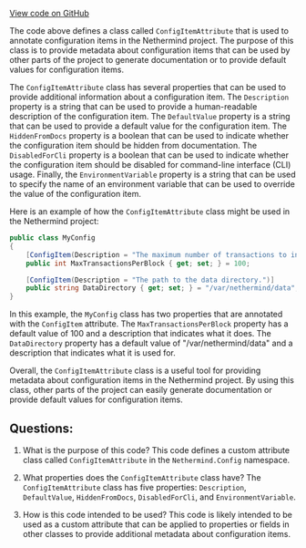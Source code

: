[View code on GitHub](https://github.com/NethermindEth/nethermind/src/Nethermind/Nethermind.Config/ConfigItemAttribute.cs)

The code above defines a class called `ConfigItemAttribute` that is used to annotate configuration items in the Nethermind project. The purpose of this class is to provide metadata about configuration items that can be used by other parts of the project to generate documentation or to provide default values for configuration items.

The `ConfigItemAttribute` class has several properties that can be used to provide additional information about a configuration item. The `Description` property is a string that can be used to provide a human-readable description of the configuration item. The `DefaultValue` property is a string that can be used to provide a default value for the configuration item. The `HiddenFromDocs` property is a boolean that can be used to indicate whether the configuration item should be hidden from documentation. The `DisabledForCli` property is a boolean that can be used to indicate whether the configuration item should be disabled for command-line interface (CLI) usage. Finally, the `EnvironmentVariable` property is a string that can be used to specify the name of an environment variable that can be used to override the value of the configuration item.

Here is an example of how the `ConfigItemAttribute` class might be used in the Nethermind project:

```csharp
public class MyConfig
{
    [ConfigItem(Description = "The maximum number of transactions to include in a block.")]
    public int MaxTransactionsPerBlock { get; set; } = 100;

    [ConfigItem(Description = "The path to the data directory.")]
    public string DataDirectory { get; set; } = "/var/nethermind/data";
}
```

In this example, the `MyConfig` class has two properties that are annotated with the `ConfigItem` attribute. The `MaxTransactionsPerBlock` property has a default value of 100 and a description that indicates what it does. The `DataDirectory` property has a default value of "/var/nethermind/data" and a description that indicates what it is used for.

Overall, the `ConfigItemAttribute` class is a useful tool for providing metadata about configuration items in the Nethermind project. By using this class, other parts of the project can easily generate documentation or provide default values for configuration items.
## Questions: 
 1. What is the purpose of this code?
   This code defines a custom attribute class called `ConfigItemAttribute` in the `Nethermind.Config` namespace.

2. What properties does the `ConfigItemAttribute` class have?
   The `ConfigItemAttribute` class has five properties: `Description`, `DefaultValue`, `HiddenFromDocs`, `DisabledForCli`, and `EnvironmentVariable`.

3. How is this code intended to be used?
   This code is likely intended to be used as a custom attribute that can be applied to properties or fields in other classes to provide additional metadata about configuration items.